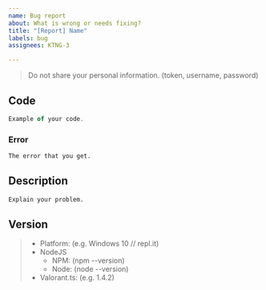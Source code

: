 ```yaml
---
name: Bug report
about: What is wrong or needs fixing?
title: "[Report] Name"
labels: bug
assignees: KTNG-3

---
```


> Do not share your personal information.
> (token, username, password)

## Code
```typescript
Example of your code.
```

### Error
```txt
The error that you get.
```

## Description
```txt
Explain your problem.
```

## Version
> - Platform: (e.g. Windows 10 // repl.it)
> - NodeJS
>     - NPM: (npm --version)
>     - Node: (node --version)
> - Valorant.ts: (e.g. 1.4.2)
